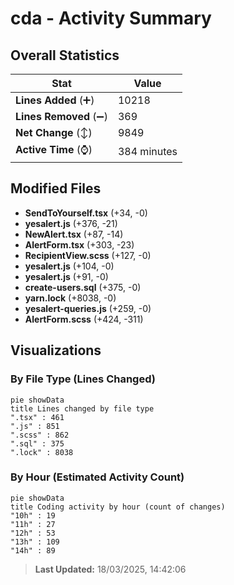 # cda - Activity Summary 

## Overall Statistics

| Stat                   | Value                                                             |
| ---------------------- | ----------------------------------------------------------------- |
| **Lines Added** (➕)   | 10218                                          |
| **Lines Removed** (➖) | 369                                        |
| **Net Change** (↕)    | 9849                |
| **Active Time** (⌚)   | 384 minutes |


## Modified Files
- **SendToYourself.tsx** (+34, -0)
- **yesalert.js** (+376, -21)
- **NewAlert.tsx** (+87, -14)
- **AlertForm.tsx** (+303, -23)
- **RecipientView.scss** (+127, -0)
- **yesalert.js** (+104, -0)
- **yesalert.js** (+91, -0)
- **create-users.sql** (+375, -0)
- **yarn.lock** (+8038, -0)
- **yesalert-queries.js** (+259, -0)
- **AlertForm.scss** (+424, -311)

## Visualizations

### By File Type (Lines Changed)

```mermaid
pie showData
title Lines changed by file type
".tsx" : 461
".js" : 851
".scss" : 862
".sql" : 375
".lock" : 8038
```

### By Hour (Estimated Activity Count)

```mermaid
pie showData
title Coding activity by hour (count of changes)
"10h" : 19
"11h" : 27
"12h" : 53
"13h" : 109
"14h" : 89
```


> **Last Updated:** 18/03/2025, 14:42:06